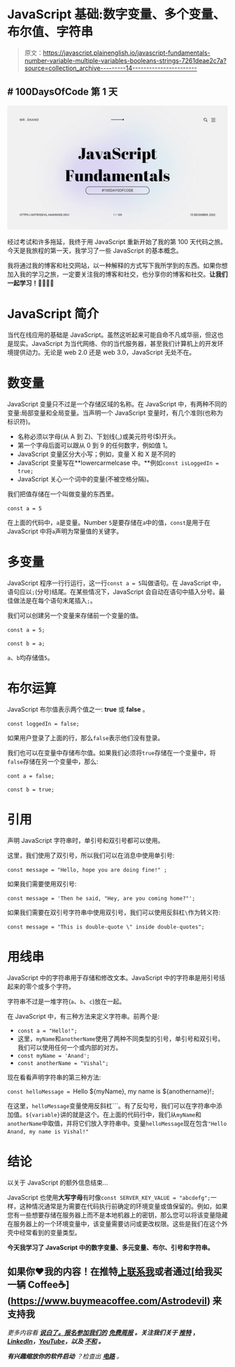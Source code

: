 # JavaScript 基础:数字变量、多个变量、布尔值、字符串

> 原文：<https://javascript.plainenglish.io/javascript-fundamentals-number-variable-multiple-variables-booleans-strings-7261deae2c7a?source=collection_archive---------14----------------------->

## # 100DaysOfCode 第 1 天

![](img/2d4ea8cdeed73311626f202dc2f3dbb9.png)

经过考试和许多拖延，我终于用 JavaScript 重新开始了我的第 100 天代码之旅。今天是我旅程的第一天，我学习了一些 JavaScript 的基本概念。

我将通过我的博客和社交网站，以一种解释的方式写下我所学到的东西。如果你想加入我的学习之旅，一定要关注我的博客和社交，也分享你的博客和社交。**让我们一起学习！🫱🏼‍🫲🏼**

# JavaScript 简介

当代在线应用的基础是 JavaScript。虽然这听起来可能自命不凡或华丽，但这也是现实。JavaScript 为当代网络、你的当代服务器，甚至我们计算机上的开发环境提供动力。无论是 web 2.0 还是 web 3.0，JavaScript 无处不在。

# 数变量

JavaScript 变量只不过是一个存储区域的名称。在 JavaScript 中，有两种不同的变量:局部变量和全局变量。当声明一个 JavaScript 变量时，有几个准则(也称为标识符)。

*   名称必须以字母(从 A 到 Z)、下划线(_)或美元符号($)开头。
*   第一个字母后面可以跟从 0 到 9 的任何数字，例如值 1。
*   JavaScript 变量区分大小写；例如，变量 X 和 X 是不同的
*   JavaScript 变量写在**lowercarmelcase 中。**例如`const isLoggedIn = true;`
*   JavaScript 关心一个词中的变量(不被空格分隔)。

我们把值存储在一个叫做变量的东西里。

`const a = 5`

在上面的代码中，`a`是变量。Number `5`是要存储在`a`中的值，`const`是用于在 JavaScript 中将`a`声明为常量值的关键字。

# 多变量

JavaScript 程序一行行运行，这一行`const a = 5`叫做语句。在 JavaScript 中，语句应以`;`(分号)结尾。在某些情况下，JavaScript 会自动在语句中插入分号。最佳做法是在每个语句末尾插入`;`。

我们可以创建另一个变量来存储前一个变量的值。

`const a = 5;`

`const b = a;`

`a`、`b`均存储值`5`。

# 布尔运算

JavaScript 布尔值表示两个值之一: **true** 或 **false** 。

`const loggedIn = false;`

如果用户登录了上面的行，那么`false`表示他们没有登录。

我们也可以在变量中存储布尔值。如果我们必须将`true`存储在一个变量中，将`false`存储在另一个变量中，那么:

`cont a = false;`

`const b = true;`

# 引用

声明 JavaScript 字符串时，单引号和双引号都可以使用。

这里，我们使用了双引号，所以我们可以在消息中使用单引号:

`const message = "Hello, hope you are doing fine!" ;`

如果我们需要使用双引号:

`const message = 'Then he said, "Hey, are you coming home?"';`

如果我们需要在双引号字符串中使用双引号，我们可以使用反斜杠`\`作为转义符:

`const message = "This is double-quote \" inside double-quotes";`

# 用线串

JavaScript 中的字符串用于存储和修改文本。JavaScript 中的字符串是用引号括起来的零个或多个字符。

字符串不过是一堆字符(`a`、`b`、`c`)放在一起。

在 JavaScript 中，有三种方法来定义字符串。前两个是:

*   `const a = "Hello!";`
*   这里，`myName`和`anotherName`使用了两种不同类型的引号，单引号和双引号。我们可以使用任何一个或内部的对方。
*   `const myName = 'Anand';`
*   `const anotherName = "Vishal";`

现在看看声明字符串的第三种方法:

`const helloMessage = `Hello ${myName}, my name is ${anothername}!`;`

在这里，`helloMessage`变量使用反斜杠```。有了反勾号，我们可以在字符串中添加值。`${variable}`讲的就是这个。在上面的代码行中，我们从`myName`和`anotherName`中取值，并将它们放入字符串中。变量`helloMessage`现在包含`"Hello Anand, my name is Vishal!"`

# 结论

以关于 JavaScript 的额外信息结束…

JavaScript 也使用**大写字母**有时像`const SERVER_KEY_VALUE = "abcdefg";`一样，这种情况通常是为需要在代码执行前确定的环境变量或值保留的。例如，如果您有一些想要存储在服务器上而不是本地机器上的密钥，那么您可以将该变量隐藏在服务器上的一个环境变量中，该变量需要访问或更改权限。这些是我们在这个外壳中经常看到的变量类型。

**今天我学习了 JavaScript 中的数字变量、多元变量、布尔、引号和字符串。**

## 如果你❤️我的内容！在推特[上联系我](https://mobile.twitter.com/Astrodevil_)或者通过[给我买一辆 Coffee☕](https://www.buymeacoffee.com/Astrodevil) 来支持我

*更多内容看* [***说白了。报名参加我们的***](https://plainenglish.io/) **[***免费周报***](http://newsletter.plainenglish.io/) *。关注我们关于* [***推特***](https://twitter.com/inPlainEngHQ) ，[***LinkedIn***](https://www.linkedin.com/company/inplainenglish/)*，*[***YouTube***](https://www.youtube.com/channel/UCtipWUghju290NWcn8jhyAw)*，以及* [***不和***](https://discord.gg/GtDtUAvyhW) ***。*****

***有兴趣缩放你的软件启动*** *？检查出* [***电路***](https://circuit.ooo?utm=publication-post-cta) *。*